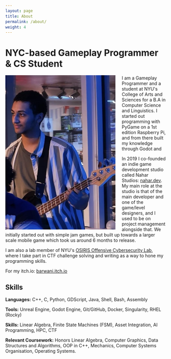 ```yaml
---
layout: page
title: About
permalink: /about/
weight: 4
---
```


# **NYC-based Gameplay Programmer & CS Student**

<img style="float: left; padding-right:20px" src="/assets/barwani.webp">

I am a Gameplay Programmer and a student at NYU's College of Arts and Sciences for a B.A in Computer Science and Linguistics. I started out programming with PyGame on a 1st edition Raspberry Pi, and from there built my knowledge through Godot and 

In 2019 I co-founded an indie game development studio called Nahar Studios: [nahar.dev](https://nahar.dev/). My main role at the studio is that of the main developer and one of the game/level designers, and I used to be on project management alongside that. We initially started out with simple jam games, but built up towards a larger scale mobile game which took us around 6 months to release.


 I am also a lab member of NYU's [OSIRIS Offensive Cybersecurity Lab](https://osiris.cyber.nyu.edu/), where I take part in CTF challenge solving and writing as a way to hone my programming skills. 


For my itch.io: [barwani.itch.io](https://barwani.itch.io)


## Skills

**Languages:** C++, C, Python, GDScript, Java, Shell, Bash, Assembly

**Tools:** Unreal Engine, Godot Engine, Git/GitHub, Docker, Singularity, RHEL (Rocky)

**Skills:** Linear Algebra, Finite State Machines (FSM), Asset Integration, AI Programming, HPC, CTF

**Relevant Coursework:** Honors Linear Algebra, Computer Graphics,
   Data Structures and Algorithms, OOP in C++, Mechanics, Computer Systems Organisation, 
   Operating Systems.